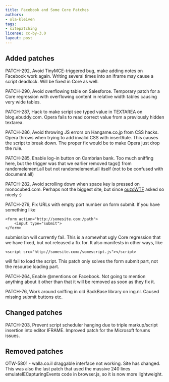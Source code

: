 ```yaml
---
title: Facebook and Some Core Patches
authors:
- ola-kleiven
tags:
- sitepatching
license: cc-by-3.0
layout: post
---
```


## Added patches



PATCH-292, Avoid TinyMCE-triggered bug, make adding notes on Facebook work again. Writing several times into an iframe may cause a script deadlock. Will be fixed in Core as well.

PATCH-290, Avoid overflowing table on Salesforce. Temporary patch for a Core regression with overflowing content in relative width tables causing very wide tables.

PATCH-287, Hack to make script see typed value in TEXTAREA on blog.ebuddy.com. Opera fails to read correct value from a previously hidden textarea.

PATCH-286, Avoid throwing JS errors on Hangame.co.jp from CSS hacks. Opera throws when trying to add invalid CSS with insertRule. This causes the script to break down. The proper fix would be to make Opera just drop the rule.

PATCH-285, Enable log-in button on Cambrian bank. Too much sniffing here, but the trigger was that we earlier removed tags() from randomelement.all but not randomelement.all itself (not to be confused with document.all)

PATCH-282, Avoid scrolling down when space key is pressed on monocubed.com. Perhaps not the biggest site, but since <a href="http://my.opera.com/sitepatching/blog/show.dml/15758422#comment37789752" target="_blank">ouzoWTF</a> asked so nicely :)

PATCH-279, Fix URLs with empty port number on form submit. If you have something like

	<form action="http://somesite.com:/path">
		<input type="submit">
	</form>

submission will currently fail. This is a somewhat ugly Core regression that we have fixed, but not released a fix for. It also manifests in other ways, like

	<script src="http://somesite.com:/somescript.js"></script>

will fail to load the script. This patch only solves the form submit part, not the resource loading part.

PATCH-264, Enable @mentions on Facebook. Not going to mention anything about it other than that it will be removed as soon as they fix it.

PATCH-76, Work around sniffing in old BackBase library on ing.nl. Caused missing submit buttons etc.

## Changed patches



PATCH-203, Prevent script scheduler hanging due to triple markup/script insertion into editor IFRAME. Improved patch for the Microsoft forums issues.

## Removed patches



OTW-5801 - walla.co.il draggable interface not working. Site has changed. This was also the last patch that used the massive 240 lines emulateIECapturingEvents code in browser.js, so it is now more lightweight.
